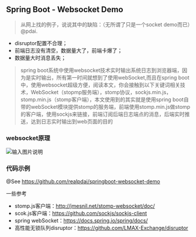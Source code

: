## Spring Boot - Websocket Demo

> 从网上找的例子，说说其中的缺陷：（无所谓了只是一个socket demo而已）@pdai.
+ disruptor配置不合理；
+ 前端日志没有清空，数据量大了，前端卡爆了；
+ 数据量大时消息丢失；

> spring boot系统中使用websocket技术实时输出系统日志到浏览器端，因为是实时输出，所有第一时间就想到了使用webSocket,而且在spring boot中，使用websocket超级方便，阅读本文，你会接触到以下关键词相关技术，WebSocket（stopmp服务端），stomp协议，sockjs.min.js，stomp.min.js（stomp客户端），本文使用到的其实就是使用spring boot自带的webSocket模块提供stomp的服务端，前端使用stomp.min.js做stomp的客户端，使用sockjs来链接，前端订阅后端日志端点的消息，后端实时推送，达到日志实时输出到web页面的目的




### websocket原理

![输入图片说明](/_images/spring/springboot-data-websocket-1.png "屏幕截图.png")


### 代码示例

@See https://github.com/realpdai/springboot-websocket-demo 

一些参考

+ stomp.js客户端：http://jmesnil.net/stomp-websocket/doc/
+ scok.js客户端：https://github.com/sockjs/sockjs-client
+ spring webSocket：https://docs.spring.io/spring/docs/
+ 高性能无锁队列disruptor：https://github.com/LMAX-Exchange/disruptor

